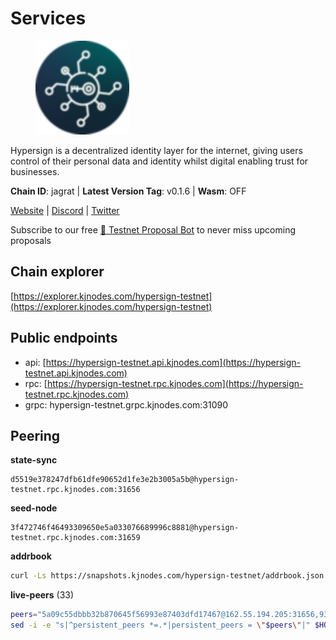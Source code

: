 # Services

<figure><img src="https://raw.githubusercontent.com/kj89/cosmos-images/main/logos/hypersign.png" width="150" alt=""><figcaption></figcaption></figure>

Hypersign is a decentralized identity layer for the internet, giving  users control of their personal data and identity whilst digital  enabling trust for businesses.

**Chain ID**: jagrat | **Latest Version Tag**: v0.1.6 | **Wasm**: OFF

[Website](https://hypersign.id) | [Discord](https://discord.gg/DmuUjMrHVw) | [Twitter](https://twitter.com/hypersignchain)



Subscribe to our free [🤖 Testnet Proposal Bot](https://t.me/kjnodes_testnet_proposal_bot) to never miss upcoming proposals


## Chain explorer
[https://explorer.kjnodes.com/hypersign-testnet](https://explorer.kjnodes.com/hypersign-testnet)

## Public endpoints

* api: [https://hypersign-testnet.api.kjnodes.com](https://hypersign-testnet.api.kjnodes.com)
* rpc: [https://hypersign-testnet.rpc.kjnodes.com](https://hypersign-testnet.rpc.kjnodes.com)
* grpc: hypersign-testnet.grpc.kjnodes.com:31090

## Peering

**state-sync**

```text
d5519e378247dfb61dfe90652d1fe3e2b3005a5b@hypersign-testnet.rpc.kjnodes.com:31656
```

**seed-node**

```text
3f472746f46493309650e5a033076689996c8881@hypersign-testnet.rpc.kjnodes.com:31659
```

**addrbook**
```bash
curl -Ls https://snapshots.kjnodes.com/hypersign-testnet/addrbook.json > $HOME/.hid-node/config/addrbook.json
```

**live-peers** (33)
```bash
peers="5a09c55dbbb32b870645f56993e87403dfd17467@162.55.194.205:31656,934324c3b4318d8438954d19a82673a3d218951b@142.132.209.236:10956,a275d8018f683f279bf5167a72d294bfacafa839@178.63.102.172:41656,0188d0143ea4311923a809bb07ee9ebf13c0c63b@94.130.16.254:60656,7d85caec437cc8c0a504d6ab3b18fd07c173b2fb@94.130.219.37:26001,c1b6d86f46eab9d0aa2e4399cddb9cf05d13621a@65.108.206.118:60556,1380864bb38481fef4b2358026a5ed53fc027679@95.214.52.206:26656,ec5127072c252f7246fb66f7e7762423a23ff6bd@154.12.228.93:31656,de1f980cc59bdb2457202768d4b4d964d783789e@167.235.21.165:36656,62c3f3e5214495593ad204f3c6cd879f3f4ed6a9@5.9.79.121:26656,9876d1b1e5b5968c1c729559325dd909f93c1d34@65.108.238.61:56656,fbc7ce82f02e24257395dc0310ad2921ea61e199@65.109.92.148:61156,eaf27acc810a3d6728dde972ebad26810cce0ae6@65.108.229.233:26656,1e3f0aeb6f2a2017b122af2461a75c9695790954@65.108.233.109:10956,1de2abae74a4c5fd7d96d9869ef02187f81498f0@134.209.238.66:26656,bd2ae9f1c42183104719f7c44be078bb7d282a61@65.109.92.241:11056,610843eda2f0388cb8e75917e8c1f63350bd3bd1@154.26.131.130:16656,4e08d5b0cb43c8d5ffc42987a5166bab2a04a93b@65.109.92.240:21066,ce6686036f6554deb0490103dcc201172e7c3f2f@81.0.220.131:26656,efcb16ec33d8e6233d1068fff679c6fd64bf5802@65.108.225.158:10956,5b4482bfe02384184470070c3d3a4465cf0c18d4@144.91.82.61:31656,54f5df8d6516ead7099191776d9ee2048e0ec947@95.214.53.46:26656,2c0379f78b655e8a386cb477e3cf3cae700c4a7f@213.239.207.175:34656,e7bb31c8fdd8d26a739bfd87cdf3ba7a8f90406e@65.21.145.228:31656,23eff008c88dcc60ef9a71f2fb469c472679c35e@136.243.88.91:5040,d92268c246e02a54103f7098b901b876c88f006e@5.161.130.108:26656,1acc83715399737cff74767e00807d1d402eb1e2@144.91.65.175:26656,7ac746f53266043a92a05db06d1306b4e5f7e7c8@65.109.112.20:11014,cf94099349980f9593a3f0362c85fe7c6eda8b14@8.219.48.59:26656,2641ddcf28d8adf448edb573de1efba0b6971d9e@178.154.222.128:26656,d5519e378247dfb61dfe90652d1fe3e2b3005a5b@65.109.68.190:31656,56615e02aa90e35a20a1fc4c46e78bb00956f07b@192.118.76.199:26681,a3f3d6dba11bfe080693938666064b2324fbaccf@88.99.164.158:11056"
sed -i -e "s|^persistent_peers *=.*|persistent_peers = \"$peers\"|" $HOME/.hid-node/config/config.toml
```
